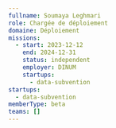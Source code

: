 ```yaml
---
fullname: Soumaya Leghmari
role: Chargée de déploiement
domaine: Déploiement
missions:
  - start: 2023-12-12
    end: 2024-12-31
    status: independent
    employer: DINUM
    startups:
      - data-subvention
startups:
  - data-subvention
memberType: beta
teams: []
---
```

